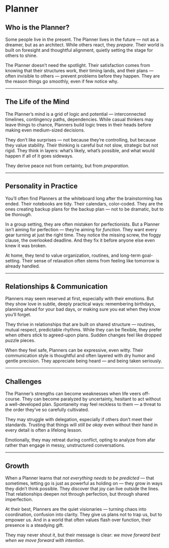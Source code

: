 # Planner
## Who is the Planner?

Some people live in the present. The Planner lives in the future — not as a dreamer, but as an architect. While others react, they *prepare*. Their world is built on foresight and thoughtful alignment, quietly setting the stage for others to shine.

The Planner doesn’t need the spotlight. Their satisfaction comes from knowing that their structures work, their timing lands, and their plans — often invisible to others — prevent problems before they happen. They are the reason things go smoothly, even if few notice why.

---

## The Life of the Mind

The Planner’s mind is a grid of logic and potential — interconnected timelines, contingency paths, dependencies. While casual thinkers may leave things to chance, Planners build logic trees in their heads before making even medium-sized decisions.

They don’t like surprises — not because they’re controlling, but because they value stability. Their thinking is careful but not slow, strategic but not rigid. They think in layers: what’s likely, what’s possible, and what would happen if all of it goes sideways.

They derive peace not from certainty, but from *preparation*.

---

## Personality in Practice

You’ll often find Planners at the whiteboard long after the brainstorming has ended. Their notebooks are tidy. Their calendars, color-coded. They are the ones creating backup plans for the backup plan — not to be dramatic, but to be *thorough*.

In a group setting, they are often mistaken for perfectionists. But a Planner isn’t aiming for perfection — they’re aiming for *function*. They want every gear turning at just the right time. They notice the missing screw, the foggy clause, the overlooked deadline. And they fix it before anyone else even knew it was broken.

At home, they tend to value organization, routines, and long-term goal-setting. Their sense of relaxation often stems from feeling like tomorrow is already handled.

---

## Relationships & Communication

Planners may seem reserved at first, especially with their emotions. But they show love in subtle, deeply practical ways: remembering birthdays, planning ahead for your bad days, or making sure you eat when they know you’ll forget.

They thrive in relationships that are built on shared structure — routines, mutual respect, predictable rhythms. While they can be flexible, they prefer when others stick to agreed-upon plans. Sudden changes feel like dropped puzzle pieces.

When they feel safe, Planners can be expressive, even witty. Their communication style is thoughtful and often layered with dry humor and gentle precision. They appreciate being heard — and being taken seriously.

---

## Challenges

The Planner’s strengths can become weaknesses when life veers off-course. They can become paralyzed by uncertainty, hesitant to act without a well-developed plan. Spontaneity may feel reckless to them — a threat to the order they’ve so carefully cultivated.

They may struggle with delegation, especially if others don’t meet their standards. Trusting that things will *still be okay* even without their hand in every detail is often a lifelong lesson.

Emotionally, they may retreat during conflict, opting to analyze from afar rather than engage in messy, unstructured conversations.

---

## Growth

When a Planner learns that *not everything needs to be predicted* — that sometimes, letting go is just as powerful as holding on — they grow in ways they didn’t think possible. They discover that joy can live outside the lines. That relationships deepen not through perfection, but through shared imperfection.

At their best, Planners are the quiet visionaries — turning chaos into coordination, confusion into clarity. They give us plans not to trap us, but to empower us. And in a world that often values flash over function, their presence is a steadying gift.

They may never shout it, but their message is clear: *we move forward best when we move forward with intention*.
